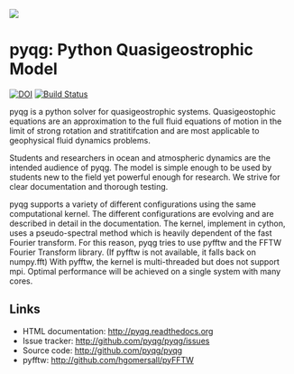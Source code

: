 ![](https://github.com/pyqg/pyqg/blob/master/docs/_static/vortex_rollup.png)

# pyqg: Python Quasigeostrophic Model #
[![DOI](https://zenodo.org/badge/14957/pyqg/pyqg.svg)](https://zenodo.org/badge/latestdoi/14957/pyqg/pyqg)
[![Build Status](https://travis-ci.org/pyqg/pyqg.svg?branch=master)](https://travis-ci.org/pyqg/pyqg)

pyqg is a python solver for quasigeostrophic systems. Quasigeostophic
equations are an approximation to the full fluid equations of motion in
the limit of strong rotation and stratitifcation and are most applicable
to geophysical fluid dynamics problems.

Students and researchers in ocean and atmospheric dynamics are the intended
audience of pyqg. The model is simple enough to be used by students new to
the field yet powerful enough for research. We strive for clear documentation
and thorough testing.

pyqg supports a variety of different configurations using the same
computational kernel. The different configurations are evolving and are
described in detail in the documentation. The kernel, implement in cython,
uses a pseudo-spectral method which is heavily dependent of the fast Fourier
transform. For this reason, pyqg tries to use pyfftw and the FFTW Fourier
Transform library. (If pyfftw is not available, it falls back on numpy.fft)
With pyfftw, the kernel is multi-threaded but does not support mpi. Optimal
performance will be achieved on a single system with many cores.

Links
-----

- HTML documentation: http://pyqg.readthedocs.org
- Issue tracker: http://github.com/pyqg/pyqg/issues
- Source code: http://github.com/pyqg/pyqg
- pyfftw: http://github.com/hgomersall/pyFFTW
